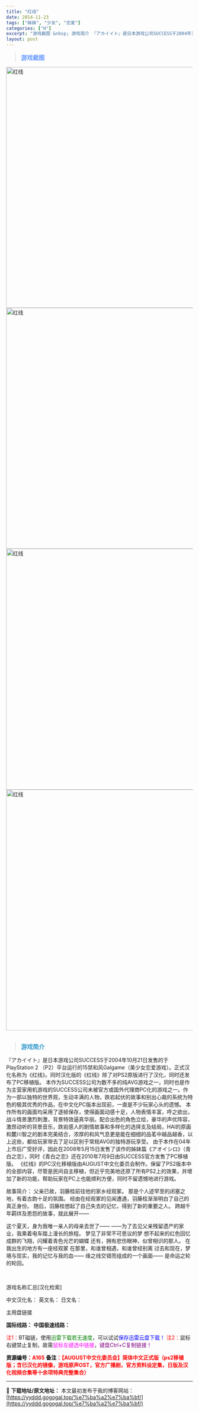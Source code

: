 ```yaml
---
title: "红线"
date: 2014-11-23
tags: ["姊妹", "少女", "恋爱"]
categories: ["H"]
excerpt: "游戏截图 &nbsp; 游戏简介 『アカイイト』是日本游戏公司SUCCESS于2004年10月21日发售的于PlayStation 2 （P2）平台运行的15禁和风Galgame（美少女恋爱游戏）。正式汉化名称为《红线》。同时汉化版的《红线》除了对PS2原版进行了汉化，同时还发布了PC移植版。 本作&hellip;"
layout: post
---
```


<div>
<blockquote><b><span style="font-size: 12pt; color: #6699ff;">游戏截图</span></b></blockquote>
<div><img title="点击放大" src="https://yyddd.gogogal.top/wp-content/uploads/2025/04/20250429_681100deb2844.webp" alt="红线" width="650" /></div>
<div><img title="点击放大" src="https://yyddd.gogogal.top/wp-content/uploads/2025/04/20250429_681100e028f9e.webp" alt="红线" width="650" /></div>
<div><img title="点击放大" src="https://yyddd.gogogal.top/wp-content/uploads/2025/04/20250429_681100e14cd16.webp" alt="红线" width="650" /></div>
<div><img title="点击放大" src="https://yyddd.gogogal.top/wp-content/uploads/2025/04/20250429_681100e287ba9.webp" alt="红线" width="650" /></div>
&nbsp;
<blockquote><b><span style="font-size: 12pt; color: #3399cc;">游戏简介</span></b></blockquote>
<div>『アカイイト』是日本游戏公司SUCCESS于2004年10月21日发售的于PlayStation 2 （P2）平台运行的15禁和风Galgame（美少女恋爱游戏）。正式汉化名称为《红线》。同时汉化版的《红线》除了对PS2原版进行了汉化，同时还发布了PC移植版。
本作为SUCCESS公司为数不多的纯AVG游戏之一，同时也是作为主营家用机游戏的SUCCESS公司未被官方或国外代理商PC化的游戏之一。作为一部以独特的世界观，生动丰满的人物，跌宕起伏的故事和别出心裁的系统为特色的极其优秀的作品，在中文化PC版本出现前，一直是不少玩家心头的遗憾。 本作所有的画面均采用了逐帧保存，使得画面动感十足，人物表情丰富，呼之欲出，战斗情景激烈刺激，背景特效逼真华丽。配合出色的角色立绘，豪华的声优阵容，激昂动听的背景音乐，跌宕感人的剧情故事和多样化的选择支及结局，HAl的原画和麓川智之的剧本完美结合，浓厚的和风气息更是能在细细的品茗中越品越香，以上这些，都给玩家带去了足以区别于常规AVG的独特游玩享受。 由于本作在04年上市后广受好评，因此在2008年5月15日发售了该作的姊妹篇《アオイシロ》（青白之恋），同时《青白之恋》还在2010年7月9日由SUCCESS官方发售了PC移植版。 《红线》的PC汉化移植版由AUGUST中文化委员会制作。保留了PS2版本中的全部内容，尽管是民间自主移植，但近乎完美地还原了所有PS2上的效果，并增加了新的功能，帮助玩家在PC上也能顺利方便，同时不留遗憾地进行游戏。

故事简介：
父亲已故，羽藤桂前往他的家乡经观冢。
那是个人迹罕至的闭塞之地，有着古韵十足的氛围。
经由在经观冢的见闻遭遇，羽藤桂渐渐明白了自己的真正身份。
随后，羽藤桂想起了自己失去的记忆，得到了新的重要之人。
跨越千年羁绊及恩怨的故事，就此展开——

这个夏天，身为我唯一亲人的母亲去世了——
——为了去见父亲残留遗产的家业，我乘着电车踏上漫长的旅程。
梦见了非常不可思议的梦
想不起来的红色回忆
成群的飞翔，闪耀着青色光芒的蝴蝶
还有，拥有悲伤眼神，似曾相识的那人。
在我出生的地方有一座经观冢
在那里，和谁曾相遇，和谁曾经别离
过去和现在，梦境与现实，我的记忆与我的血——
缘之线交错而组成的一个画面——
是命运之轮的轮回。</div>
&nbsp;

游戏名称汇总[汉化检索]

中文汉化名：
英文名：
日文名：
</div>
<div class="panel panel-primary">
<div class="panel-heading">主用盘链接</div>
<div class="panel-body">

<b>国际线路：</b>
<b>中国极速线路：</b>


<span style="color: #ff0000;">注1：</span>BT磁链，使用<span style="color: #008000;">迅雷下载若无速度</span>，可以试试<span style="color: #0000ff;">保存迅雷云盘下载！</span>
<span style="color: #ff0000;">注2：</span>鼠标右键禁止复制，故需<span style="color: #ff00ff;">鼠标左键选中链接</span>，<span style="color: #800080;">键盘Ctrl+C复制链接！</span>

</div>
<div class="panel-footer"><span style="color: #ff0000;"><b><span style="color: #000000;">资源编号</span>：A165</b></span>
<span style="color: #ff0000;"><b><span style="color: #000000;">备注</span>：【AUGUST中文化委员会】简体中文正式版（ps2移植版；含已汉化的镜像，游戏原声OST，官方广播剧，官方资料设定集，日版及汉化视频合集等十余项特典完整集合）</b></span></div>
</div>

---
📖 **下载地址/原文地址：** 本文最初发布于我的博客网站：[https://yyddd.gogogal.top/%e7%ba%a2%e7%ba%bf/](https://yyddd.gogogal.top/%e7%ba%a2%e7%ba%bf/)
